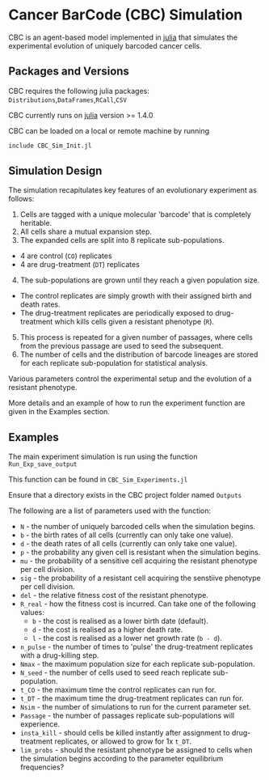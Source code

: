 # Cancer BarCode (CBC) Simulation 

CBC is an agent-based model implemented in [julia](https://julialang.org/) that simulates the experimental evolution of uniquely barcoded cancer cells. 

## Packages and Versions

CBC requires the following julia packages: 
`Distributions`,`DataFrames`,`RCall`,`CSV`

CBC currently runs on [julia](https://julialang.org/) version >= 1.4.0

CBC can be loaded on a local or remote machine by running 
```julia
include CBC_Sim_Init.jl
```

## Simulation Design 

The simulation recapitulates key features of an evolutionary experiment as follows: 
1. Cells are tagged with a unique molecular 'barcode' that is completely heritable.
2. All cells share a mutual expansion step. 
3. The expanded cells are split into 8 replicate sub-populations. 
  * 4 are control (`CO`) replicates
  * 4 are drug-treatment (`DT`) replicates
4. The sub-populations are grown until they reach a given population size. 
  * The control replicates are simply growth with their assigned birth and death rates. 
  * The drug-treatment replicates are periodically exposed to drug-treatment which kills cells given a resistant phenotype (`R`).
5. This process is repeated for a given number of passages, where cells from the previous passage are used to seed the subsequent.
6. The number of cells and the distribution of barcode lineages are stored for each replicate sub-population for statistical analysis.

Various parameters control the experimental setup and the evolution of a resistant phenotype.

More details and an example of how to run the experiment function are given in the Examples section.


## Examples

The main experiment simulation is run using the function `Run_Exp_save_output`

This function can be found in `CBC_Sim_Experiments.jl`

Ensure that a directory exists in the CBC project folder named `Outputs`

The following are a list of parameters used with the function:
* `N` - the number of uniquely barcoded cells when the simulation begins.
* `b` - the birth rates of all cells (currently can only take one value).
* `d` - the death rates of all cells (currently can only take one value).
* `p` - the probability any given cell is resistant when the simulation begins. 
* `mu` - the probability of a sensitive cell acquiring the resistant phenotype per cell division. 
* `sig` - the probability of a resistant cell acquiring the senstiive phenotype per cell division. 
* `del` - the relative fitness cost of the resistant phenotype. 
* `R_real` - how the fitness cost is incurred. Can take one of the following values: 
  * `b` - the cost is realised as a lower birth date (default). 
  * `d` - the cost is realised as a higher death rate.
  * `l` - the cost is realised as a lower net growth rate (`b - d`). 
* `n_pulse` - the number of times to 'pulse' the drug-treatment replicates with a drug-killing step. 
* `Nmax` - the maximum population size for each replicate sub-population. 
* `N_seed` - the number of cells used to seed reach replicate sub-population. 
* `t_CO` - the maximum time the control replicates can run for. 
* `t_DT` - the maximum time the drug-treatment replicates can run for. 
* `Nsim` - the number of simulations to run for the current parameter set. 
* `Passage` - the number of passages replicate sub-populations will experience.
* `insta_kill` - should cells be killed instantly after assignment to drug-treatment replicates, or allowed to grow for 1x `t_DT`.
* `lim_probs` - should the resistant phenotype be assigned to cells when the simulation begins according to the parameter equilibrium frequencies? 



